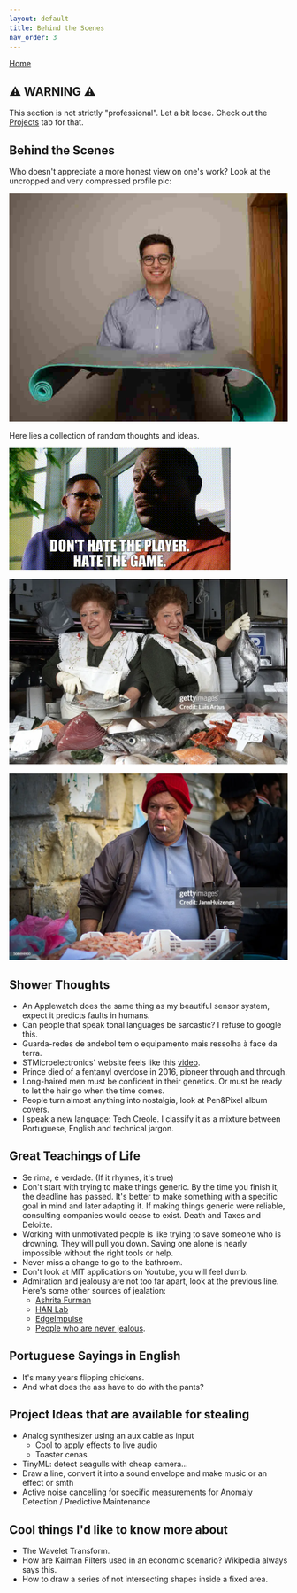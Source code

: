 ```yaml
---
layout: default
title: Behind the Scenes
nav_order: 3
---
```


[Home](index.md)

## ⚠️ WARNING ⚠️

This section is not strictly "professional". Let a bit loose. Check out the [Projects](projects.md) tab for that.

## Behind the Scenes

Who doesn't appreciate a more honest view on one's work? Look at the uncropped and very compressed profile pic:

![handoemso](/images/index/compress.jpg)

Here lies a collection of random thoughts and ideas.

![Truth](/images/index/truf.gif)

![peixeiras](/images/bts/peixeiras.webp)

![peixeiro](/images/bts/peixeiro.webp)

## Shower Thoughts

- An Applewatch does the same thing as my beautiful sensor system, expect it predicts faults in humans.
- Can people that speak tonal languages be sarcastic? I refuse to google this.
- Guarda-redes de andebol tem o equipamento mais ressolha à face da terra.
- STMicroelectronics' website feels like this [video](https://www.youtube.com/watch?v=iy63PEgmm8w).
- Prince died of a fentanyl overdose in 2016, pioneer through and through.
- Long-haired men must be confident in their genetics. Or must be ready to let the hair go when the time comes.
- People turn almost anything into nostalgia, look at Pen&Pixel album covers.
- I speak a new language: Tech Creole. I classify it as a mixture between Portuguese, English and technical jargon.
<!-- - [Why we use the cheddar as a measure of our opulence?](https://genius.com/Nickelus-f-and-shawn-kemp-bathory-motives-lyrics) -->

## Great Teachings of Life

- Se rima, é verdade. (If it rhymes, it's true)
- Don't start with trying to make things generic. By the time you finish it, the deadline has passed. It's better to make something with a specific goal in mind and later adapting it. If making things generic were reliable, consulting companies would cease to exist. Death and Taxes and Deloitte.
- Working with unmotivated people is like trying to save someone who is drowning. They will pull you down. Saving one alone is nearly impossible without the right tools or help.
- Never miss a change to go to the bathroom.
- Don't look at MIT applications on Youtube, you will feel dumb.
- Admiration and jealousy are not too far apart, look at the previous line. Here's some other sources of jealation:
  - [Ashrita Furman](https://en.wikipedia.org/wiki/Ashrita_Furman)
  - [HAN Lab](https://hanlab.mit.edu/)
  - [EdgeImpulse](https://edgeimpulse.com/)
  - [People who are never jealous](https://en.wikipedia.org/wiki/Lie).

## Portuguese Sayings in English

- It's many years flipping chickens.
- And what does the ass have to do with the pants?

## Project Ideas that are available for stealing

- Analog synthesizer using an aux cable as input
  - Cool to apply effects to live audio
  - Toaster cenas
- TinyML: detect seagulls with cheap camera...
- Draw a line, convert it into a sound envelope and make music or an effect or smth
- Active noise cancelling for specific measurements for Anomaly Detection / Predictive Maintenance

## Cool things I'd like to know more about

- The Wavelet Transform.
- How are Kalman Filters used in an economic scenario? Wikipedia always says this.
- How to draw a series of not intersecting shapes inside a fixed area.

